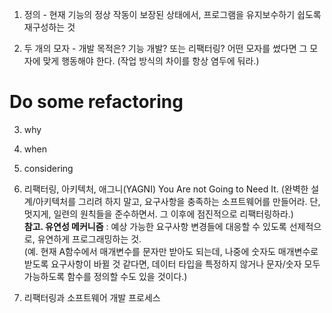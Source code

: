 1. 정의 - 현재 기능의 정상 작동이 보장된 상태에서, 프로그램을 유지보수하기 쉽도록 재구성하는 것

2. 두 개의 모자 - 개발 목적은? 기능 개발? 또는 리팩터링? 어떤 모자를 썼다면 그 모자에 맞게 행동해야 한다. (작업 방식의 차이를 항상 염두에 둬라.)

# Do some refactoring
3. why
4. when
5. considering

6. 리팩터링, 아키텍처, 애그니(YAGNI)
You Are not Going to Need It. (완벽한 설계/아키텍처를 그리려 하지 말고, 요구사항을 충족하는 소프트웨어를 만들어라. 단, 멋지게, 일련의 원칙들을 준수하면서. 그 이후에 점진적으로 리팩터링하라.)  
**참고. 유연성 메커니즘** : 예상 가능한 요구사항 변경들에 대응할 수 있도록 선제적으로, 유연하게 프로그래밍하는 것.  
(예. 현재 A함수에서 매개변수를 문자만 받아도 되는데, 나중에 숫자도 매개변수로 받도록 요구사항이 바뀔 것 같다면, 데이터 타입을 특정하지 않거나 문자/숫자 모두 가능하도록 함수를 정의할 수도 있을 것이다.)

7. 리팩터링과 소프트웨어 개발 프로세스